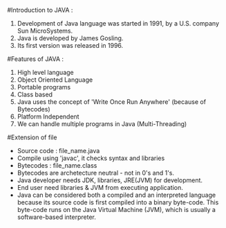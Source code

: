 #Introduction to JAVA :
1. Development of Java language was started in 1991, by a U.S. company Sun MicroSystems.
2. Java is developed by James Gosling.
3. Its first version was released in 1996.




#Features of JAVA :
1. High level language
2. Object Oriented Language
3. Portable programs
4. Class based
5. Java uses the concept of 'Write Once Run Anywhere' (because of Bytecodes)
6. Platform Independent
7. We can handle multiple programs in Java (Multi-Threading)

#Extension of file
- Source code : file_name.java
- Compile using 'javac', it checks syntax and libraries
- Bytecodes : file_name.class
- Bytecodes are archetecture neutral - not in 0's and 1's.
- Java developer needs JDK, libraries, JRE(JVM) for development.
- End user need libraries & JVM from executing application.
- Java can be considered both a compiled and an interpreted language because its source code is first compiled into a binary byte-code. This byte-code runs on the Java Virtual Machine (JVM), which is usually a software-based interpreter.

